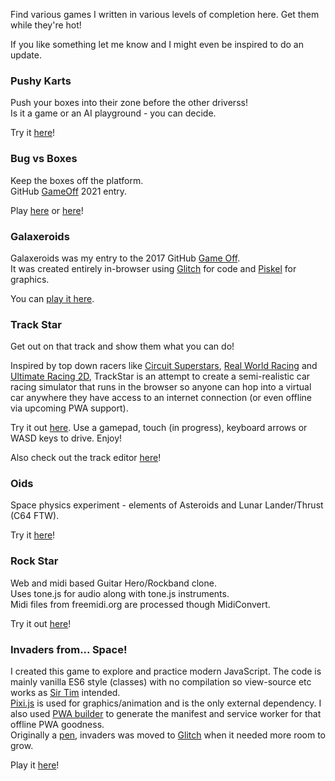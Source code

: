 Find various games I written in various levels of completion here. Get them while they're hot!

If you like something let me know and I might even be inspired to do an update.

### Pushy Karts

Push your boxes into their zone before the other driverss!  
Is it a game or an AI playground - you can decide.  

Try it [here](https://pushy-karts.glitch.me/)!  

### Bug vs Boxes

Keep the boxes off the platform.  
GitHub [GameOff](https://itch.io/jam/game-off-2021) 2021 entry.

Play [here](https://joegaffey.github.io/bugvsboxes/) or [here](https://joegaffey.itch.io/bugvsboxes)!

### Galaxeroids

Galaxeroids was my entry to the 2017 GitHub [Game Off](https://itch.io/jam/game-off-2017).  
It was created entirely in-browser using [Glitch](https://glitch.com/) for code and [Piskel](https://www.piskelapp.com/) for graphics.  

You can [play it here](https://joegaffey.github.io/galaxeroids/). 

### Track Star

Get out on that track and show them what you can do!

Inspired by top down racers like [Circuit Superstars](https://store.steampowered.com/app/1097130/Circuit_Superstars/), [Real World Racing](https://steamcommunity.com/sharedfiles/filedetails/?id=94564971) and [Ultimate Racing 2D](https://store.steampowered.com/app/808080/Ultimate_Racing_2D/), TrackStar is an attempt to create a semi-realistic car racing simulator that runs in the browser so anyone can hop into a virtual car anywhere they have access to an internet connection (or even offline via upcoming PWA support).

Try it out [here](https://trackstar.glitch.me/).  Use a gamepad, touch (in progress), keyboard arrows or WASD keys to drive. Enjoy!

Also check out the track editor [here](https://trackstar.glitch.me/editor)!

### Oids

Space physics experiment - elements of Asteroids and Lunar Lander/Thrust (C64 FTW).  

Try it [here](https://oids.glitch.me/)!

### Rock Star

Web and midi based Guitar Hero/Rockband clone.  
Uses tone.js for audio along with tone.js instruments.  
Midi files from freemidi.org are processed though MidiConvert.  

Try it out [here](https://rock-star.glitch.me/)!

### Invaders from... Space!

I created this game to explore and practice modern JavaScript. The code is mainly vanilla ES6 style (classes) with no compilation so view-source etc works as [Sir Tim](https://en.wikipedia.org/wiki/Tim_Berners-Lee) intended.  
[Pixi.js](http://www.pixijs.com/) is used for graphics/animation and is the only external dependency. I also used [PWA builder](http://manifoldjs.com/generator) to generate the manifest and service worker for that offline PWA goodness.  
Originally a [pen](https://codepen.io/joegaffey/pen/KqgGNE), invaders was moved to [Glitch](https://glitch.com/edit/#!/invaders-from-space) when it needed more room to grow.  

Play it [here](https://invaders-from-space.glitch.me/)!